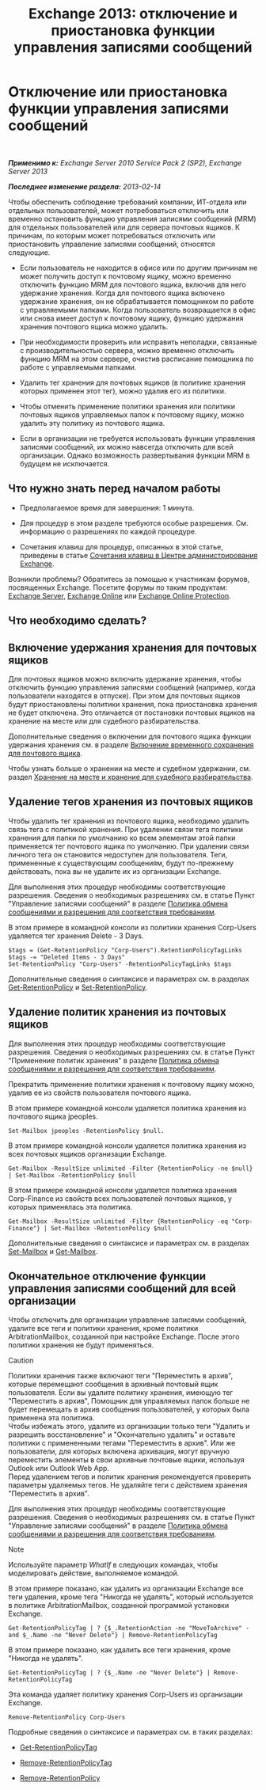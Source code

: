 ﻿---
title: 'Exchange 2013: отключение и приостановка функции управления записями сообщений'
TOCTitle: Отключение или приостановка функции управления записями сообщений
ms:assetid: 631191aa-3bba-4ebf-a727-c48ed2ebe176
ms:mtpsurl: https://technet.microsoft.com/ru-ru/library/Aa998580(v=EXCHG.150)
ms:contentKeyID: 52061232
ms.date: 04/30/2018
mtps_version: v=EXCHG.150
ms.translationtype: HT
---

# Отключение или приостановка функции управления записями сообщений

 

_**Применимо к:** Exchange Server 2010 Service Pack 2 (SP2), Exchange Server 2013_

_**Последнее изменение раздела:** 2013-02-14_

Чтобы обеспечить соблюдение требований компании, ИТ-отдела или отдельных пользователей, может потребоваться отключить или временно остановить функцию управления записями сообщений (MRM) для отдельных пользователей или для сервера почтовых ящиков. К причинам, по которым может потребоваться отключить или приостановить управление записями сообщений, относятся следующие.

  - Если пользователь не находится в офисе или по другим причинам не может получить доступ к почтовому ящику, можно временно отключить функцию MRM для почтового ящика, включив для него удержание хранения. Когда для почтового ящика включено удержание хранения, он не обрабатывается помощником по работе с управляемыми папками. Когда пользователь возвращается в офис или снова имеет доступ к почтовому ящику, функцию удержания хранения почтового ящика можно удалить.

  - При необходимости проверить или исправить неполадки, связанные с производительностью сервера, можно временно отключить функцию MRM на этом сервере, очистив расписание помощника по работе с управляемыми папками.

  - Удалить тег хранения для почтовых ящиков (в политике хранения которых применен этот тег), можно удалив его из политики.

  - Чтобы отменить применение политики хранения или политики почтовых ящиков управляемых папок к почтовому ящику, можно удалить эту политику из почтового ящика.

  - Если в организации не требуется использовать функции управления записями сообщений, их можно навсегда отключить для всей организации. Однако возможность развертывания функции MRM в будущем не исключается.

## Что нужно знать перед началом работы

  - Предполагаемое время для завершения: 1 минута.

  - Для процедур в этом разделе требуются особые разрешения. См. информацию о разрешениях по каждой процедуре.

  - Сочетания клавиш для процедур, описанных в этой статье, приведены в статье [Сочетания клавиш в Центре администрирования Exchange](keyboard-shortcuts-in-the-exchange-admin-center-exchange-online-protection-help.md).

Возникли проблемы? Обратитесь за помощью к участникам форумов, посвященных Exchange. Посетите форумы по таким продуктам: [Exchange Server](https://go.microsoft.com/fwlink/p/?linkid=60612), [Exchange Online](https://go.microsoft.com/fwlink/p/?linkid=267542) или [Exchange Online Protection](https://go.microsoft.com/fwlink/p/?linkid=285351).

## Что необходимо сделать?

## Включение удержания хранения для почтовых ящиков

Для почтовых ящиков можно включить удержание хранения, чтобы отключить функцию управления записями сообщений (например, когда пользователи находятся в отпуске). При этом для почтовых ящиков будут приостановлены политики хранения, пока приостановка хранения не будет отключена. Это отличается от постановки почтовых ящиков на хранение на месте или для судебного разбирательства.

Дополнительные сведения о включении для почтового ящика функции удержания хранения см. в разделе [Включение временного сохранения для почтового ящика](place-a-mailbox-on-retention-hold-exchange-2013-help.md).

Чтобы узнать больше о хранении на месте и судебном удержании, см. раздел [Хранение на месте и хранение для судебного разбирательства](in-place-hold-and-litigation-hold-exchange-2013-help.md).

## Удаление тегов хранения из почтовых ящиков

Чтобы удалить тег хранения из почтового ящика, необходимо удалить связь тега с политикой хранения. При удалении связи тега политики хранения для папки по умолчанию ко всем элементам этой папки применяется тег почтового ящика по умолчанию. При удалении связи личного тега он становится недоступен для пользователя. Теги, примененные к существующим сообщениям, будут по-прежнему действовать, пока вы не удалите их из организации Exchange.

Для выполнения этих процедур необходимы соответствующие разрешения. Сведения о необходимых разрешениях см. в статье Пункт "Управление записями сообщений" в разделе [Политика обмена сообщениями и разрешения для соответствия требованиям](messaging-policy-and-compliance-permissions-exchange-2013-help.md).

В этом примере в командной консоли из политики хранения Corp-Users удаляется тег хранения Delete - 3 Days.

    $tags = (Get-RetentionPolicy "Corp-Users").RetentionPolicyTagLinks
    $tags -= "Deleted Items - 3 Days"
    Set-RetentionPolicy "Corp-Users" -RetentionPolicyTagLinks $tags

Дополнительные сведения о синтаксисе и параметрах см. в разделах [Get-RetentionPolicy](https://technet.microsoft.com/ru-ru/library/dd298086\(v=exchg.150\)) и [Set-RetentionPolicy](https://technet.microsoft.com/ru-ru/library/dd335196\(v=exchg.150\)).

## Удаление политик хранения из почтовых ящиков

Для выполнения этих процедур необходимы соответствующие разрешения. Сведения о необходимых разрешениях см. в статье Пункт "Применение политик хранения" в разделе [Политика обмена сообщениями и разрешения для соответствия требованиям](messaging-policy-and-compliance-permissions-exchange-2013-help.md).

Прекратить применение политики хранения к почтовому ящику можно, удалив ее из свойств пользователя почтового ящика.

В этом примере командной консоли удаляется политика хранения из почтового ящика jpeoples.

    Set-Mailbox jpeoples -RetentionPolicy $null.

В этом примере командной консоли удаляется политика хранения из всех почтовых ящиков организации Exchange.

    Get-Mailbox -ResultSize unlimited -Filter {RetentionPolicy -ne $null} | Set-Mailbox -RetentionPolicy $null

В этом примере командной консоли удаляется политика хранения Corp-Finance из свойств всех пользователей почтовых ящиков, у которых применялась эта политика.

    Get-Mailbox -ResultSize unlimited -Filter {RetentionPolicy -eq "Corp-Finance"} | Set-Mailbox -RetentionPolicy $null

Дополнительные сведения о синтаксисе и параметрах см. в разделах [Set-Mailbox](https://technet.microsoft.com/ru-ru/library/bb123981\(v=exchg.150\)) и [Get-Mailbox](https://technet.microsoft.com/ru-ru/library/bb123685\(v=exchg.150\)).

## Окончательное отключение функции управления записями сообщений для всей организации

Чтобы отключить для организации управление записями сообщений, удалите все теги и политики хранения, кроме политики ArbitrationMailbox, созданной при настройке Exchange. После этого политики хранения не будут применяться.

> [!CAUTION]  
> Политики хранения также включают теги &quot;Переместить в архив&quot;, которые перемещают сообщения в архивный почтовый ящик пользователя. Если вы удалите политику хранения, имеющую тег &quot;Переместить в архив&quot;, Помощник для управляемых папок больше не будет перемещать в архив сообщения пользователей, у которых была применена эта политика.<br />
Чтобы избежать этого, удалите из организации только теги &quot;Удалить и разрешить восстановление&quot; и &quot;Окончательно удалить&quot; и оставьте политики с примененными тегами &quot;Переместить в архив&quot;. Или же пользователи, для которых включена архивация, могут вручную переместить элементы в свои архивные почтовые ящики, используя Outlook или Outlook Web App.<br />
Перед удалением тегов и политик хранения рекомендуется проверить параметры удаляемых тегов. Не удаляйте теги с действием хранения &quot;Переместить в архив&quot;.


Для выполнения этих процедур необходимы соответствующие разрешения. Сведения о необходимых разрешениях см. в статье Пункт "Управление записями сообщений" в разделе [Политика обмена сообщениями и разрешения для соответствия требованиям](messaging-policy-and-compliance-permissions-exchange-2013-help.md).

> [!NOTE]  
> Используйте параметр <em>WhatIf</em> в следующих командах, чтобы моделировать действие, выполняемое командой.


В этом примере показано, как удалить из организации Exchange все теги удаления, кроме тега "Никогда не удалять", который используется в политике ArbitrationMailbox, созданной программой установки Exchange.

    Get-RetentionPolicyTag | ? {$_.RetentionAction -ne "MoveToArchive" -and $_.Name -ne "Never Delete"} | Remove-RetentionPolicyTag

В этом примере показано, как удалить все теги хранения, кроме "Никогда не удалять".

    Get-RetentionPolicyTag | ? {$_.Name -ne "Never Delete"} | Remove-RetentionPolicyTag

Эта команда удаляет политику хранения Corp-Users из организации Exchange.

    Remove-RetentionPolicy Corp-Users

Подробные сведения о синтаксисе и параметрах см. в таких разделах:

  - [Get-RetentionPolicyTag](https://technet.microsoft.com/ru-ru/library/dd298009\(v=exchg.150\))

  - [Remove-RetentionPolicyTag](https://technet.microsoft.com/ru-ru/library/dd335092\(v=exchg.150\))

  - [Remove-RetentionPolicy](https://technet.microsoft.com/ru-ru/library/dd297962\(v=exchg.150\))

